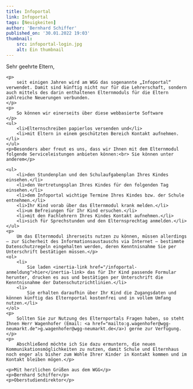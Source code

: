 ```yaml
---
title: Infoportal
link: Infoportal
tags: [Neuigkeiten]
author: 'Bernhard Schiffer'
published_on: '30.01.2022 19:03'
thumbnail: 
    src: infoportal-login.jpg
    alt: Ein thumbnail
---
```

<p>Sehr geehrte Eltern,</p>

    <p>
        seit einigen Jahren wird am WGG das sogenannte „Infoportal“ verwendet. Damit sind künftig nicht nur für die Lehrerschaft, sondern auch mittels des darin enthaltenen Elternmoduls für die Eltern zahlreiche Neuerungen verbunden.
    </p>
    <p>
        So können wir einerseits über diese webbasierte Software
    </p>
    <ul>
        <li>Elternschreiben papierlos versenden und</li>
        <li>mit Eltern in einem geschützten Bereich Kontakt aufnehmen.</li>
    </ul>
    <p>Besonders aber freut es uns, dass wir Ihnen mit dem Elternmodul folgende Serviceleistungen anbieten können:<br> Sie können unter anderem</p>

    <ul>
        <li>den Stundenplan und den Schulaufgabenplan Ihres Kindes einsehen.</li>
        <li>den Vertretungsplan Ihres Kindes für den folgenden Tag einsehen.</li>
        <li>dem Infoportal wichtige Termine Ihres Kindes bzw. der Schule entnehmen.</li>
        <li>Ihr Kind vorab über das Elternmodul krank melden.</li>
        <li>um Befreiungen für Ihr Kind ersuchen.</li>
        <li>mit den Fachlehrern Ihres Kindes Kontakt aufnehmen.</li>
        <li>sich für Sprechstunden und den Elternsprechtag anmelden.</li>
    </ul>
    <p>
        Um das Elternmodul ihrerseits nutzen zu können, müssen allerdings – zur Sicherheit des Informationsaustauschs via Internet – bestimmte Datenschutzregeln eingehalten werden, deren Kenntnisnahme Sie per Unterschrift bestätigen müssen.</p>
    <ol>
        <li>
            Sie laden <inertia-link href="/infoportal-anmeldung">hier</inertia-link> das für Ihr Kind passende Formular herunter, drucken es aus und bestätigen per Unterschrift die Kenntnisnahme der Datenschutzrichtlinien.</li>
        <li>
            Sie erhalten daraufhin über Ihr Kind die Zugangsdaten und können künftig das Elternportal kostenfrei und in vollem Umfang nutzen.</li>
    </ol>
    <p>
        Sollten Sie zur Nutzung des Elternportals Fragen haben, so steht Ihnen Herr Wagenhofer (Email: <a href="mailto:g.wagenhofer@wgg-neumarkt.de">g.wagenhofer@wgg-neumarkt.de</a>) gerne zur Verfügung. </p>
    <p>
        Abschließend möchte ich Sie dazu ermuntern, die neuen Kommunikationsmöglichkeiten zu nutzen, damit Schule und Elternhaus noch enger als bisher zum Wohle Ihrer Kinder in Kontakt kommen und im Kontakt bleiben mögen.</p>

    <p>Mit herzlichen Grüßen aus dem WGG</p>
    <p>Bernhard Schiffer</p>
    <p>Oberstudiendirektor</p>